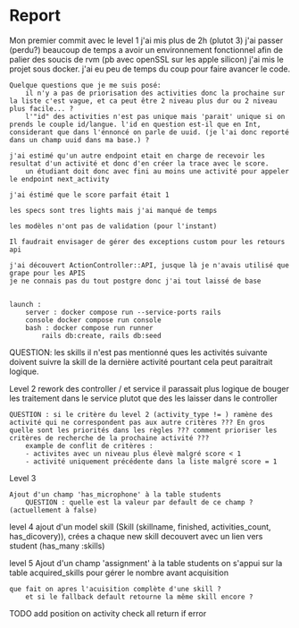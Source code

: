 # Report

Mon premier commit avec le level 1
    j'ai mis plus de 2h (plutot 3) 
    j'ai passer (perdu?) beaucoup de temps a avoir un environnement fonctionnel
    afin de palier des soucis de rvm (pb avec openSSL sur les apple silicon) j'ai mis le projet sous docker.
    j'ai eu peu de temps du coup pour faire avancer le code.


    Quelque questions que je me suis posé: 
        il n'y a pas de priorisation des activities donc la prochaine sur la liste c'est vague, et ca peut être 2 niveau plus dur ou 2 niveau plus facile... ?
        l'"id" des activities n'est pas unique mais 'parait' unique si on prends le couple id/langue. l'id en question est-il que en Int, considerant que dans l'énnoncé on parle de uuid. (je l'ai donc reporté dans un champ uuid dans ma base.) ?
        
    j'ai estimé qu'un autre endpoint etait en charge de recevoir les resultat d'un activité et donc d'en créer la trace avec le score.
        un étudiant doit donc avec fini au moins une activité pour appeler le endpoint next_activity
    
    j'ai éstimé que le score parfait était 1

    les specs sont tres lights mais j'ai manqué de temps

    les modèles n'ont pas de validation (pour l'instant)

    Il faudrait envisager de gérer des exceptions custom pour les retours api

    j'ai découvert ActionController::API, jusque là je n'avais utilisé que grape pour les APIS
    je ne connais pas du tout postgre donc j'ai tout laissé de base


    launch : 
        server : docker compose run --service-ports rails
        console docker compose run console
        bash : docker compose run runner
            rails db:create, rails db:seed

QUESTION: les skills
    il n'est pas mentionné ques les activités suivante doivent suivre la skill de la dernière activité 
    pourtant cela peut paraitrait logique. 

Level 2
    rework des controller / et service
        il parassait plus logique de bouger les traitement dans le service plutot que des les laisser dans le controller

    QUESTION : si le critère du level 2 (activity_type != ) ramène des activité qui ne correspondent pas aux autre critères ??? En gros quelle sont les priorités dans les règles ??? comment prioriser les critères de recherche de la prochaine activité ???
        example de conflit de critères :
        - activites avec un niveau plus élevè malgré score < 1
        - activité uniquement précédente dans la liste malgré score = 1 


Level 3

    Ajout d'un champ 'has_microphone' à la table students
        QUESTION : quelle est la valeur par default de ce champ ? (actuellement à false)

level 4
    ajout d'un model skill (Skill (skillname, finished, activities_count, has_dicovery)), crées a chaque new skill decouvert avec un lien vers student (has_many :skills)


level 5
    Ajout d'un champ 'assignment' à la table students
        on s'appui sur la table acquired_skills pour gérer le nombre avant acquisition

    que fait on apres l'acuisition complète d'une skill ?
        et si le fallback default retourne la même skill encore ?


TODO
    add position on activity
    check all return if error
    